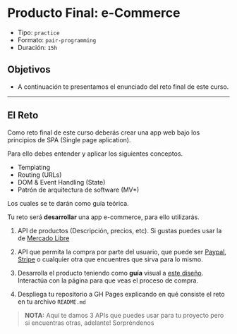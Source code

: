 # Producto Final: e-Commerce

- Tipo: `practice`
- Formato: `pair-programming`
- Duración: `15h`

## Objetivos

- A continuación te presentamos el enunciado del reto final de este curso.

***

## El Reto

Como reto final de este curso deberás crear una app web bajo los principios de
SPA (Single page aplication).

Para ello debes entender y aplicar los siguientes conceptos.

- Templating
- Routing (URLs)
- DOM & Event Handling (State)
- Patrón de arquitectura de software (MV*)

Los cuales se te darán como guía teórica.

Tu reto será **desarrollar** una app e-commerce, para ello utilizarás.

1. API de productos (Descripción, precios, etc). Si gustas puedes usar la de 
   [Mercado Libre](http://developers.mercadolibre.com/es/api-docs-es/)

2. API que permita la compra por parte del usuario, que puede ser [Paypal](https://developer.paypal.com), 
   [Stripe](https://stripe.com/docs/api) o cualquier otra que encuentres 
   que sirva para lo mismo.

3. Desarrolla el producto teniendo como **guía** visual a [este diseño](https://fab.com/).      
   Interactúa con la página para que veas el proceso de compra.

4. Despliega tu repositorio a GH Pages explicando en qué consiste el reto en tu
   archivo `README.md`

> **NOTA:** Aquí te damos 3 APIs que puedes usar para tu proyecto pero si 
> encuentras otras, adelante! Sorpréndenos
